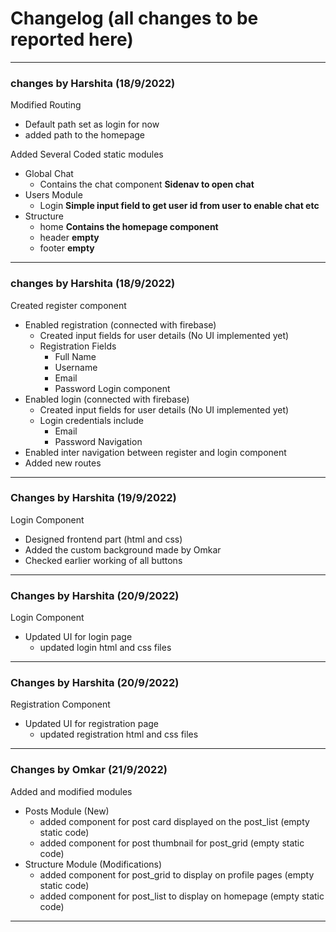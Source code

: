 # Changelog (all changes to be reported here)
<hr>

### changes by Harshita (18/9/2022)
Modified Routing
- Default path set as login for now
- added path to the homepage

Added Several Coded static modules
- Global Chat
  - Contains the chat component <b> Sidenav to open chat</b>
- Users Module
  - Login <b>Simple input field to get user id from user to enable chat etc</b>
- Structure
  - home <b>Contains the homepage component</b>
  - header <b>empty</b>
  - footer <b>empty</b>
<hr>

### changes by Harshita (18/9/2022)
Created register component
- Enabled registration (connected with firebase)
  - Created input fields for user details (No UI implemented yet)
  - Registration Fields
    - Full Name
    - Username
    - Email
    - Password
Login component
- Enabled login (connected with firebase)
  - Created input fields for user details (No UI implemented yet)
  - Login credentials include
    - Email
    - Password
Navigation
- Enabled inter navigation between register and login component
- Added new routes
<hr>

### Changes by Harshita (19/9/2022)
Login Component
- Designed frontend part (html and css)
- Added the custom background made by Omkar
- Checked earlier working of all buttons
<hr>

### Changes by Harshita (20/9/2022)
Login Component
- Updated UI for login page
  - updated login html and css files
<hr>


### Changes by Harshita (20/9/2022)
Registration Component
- Updated UI for registration page
  - updated registration html and css files
<hr>


### Changes by Omkar (21/9/2022)
Added and modified modules 
- Posts Module (New)
  - added component for post card displayed on the post_list (empty static code)
  - added component for post thumbnail for post_grid (empty static code)
- Structure Module (Modifications)
  - added component for post_grid to display on profile pages (empty static code)
  - added component for post_list to display on homepage (empty static code)
<hr>
